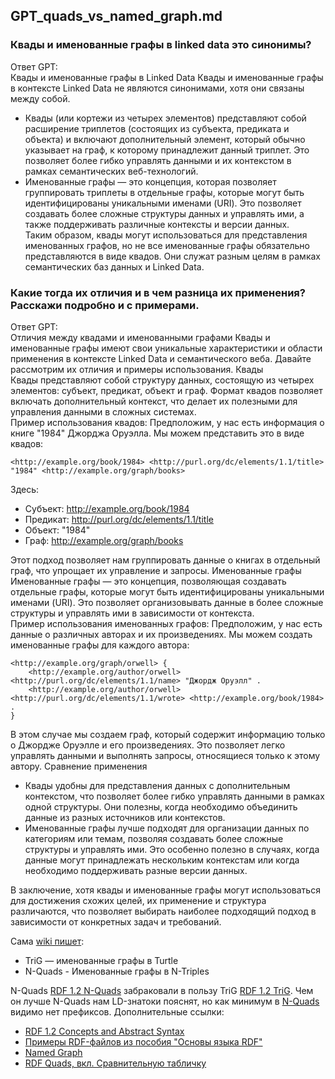 ## GPT_quads_vs_named_graph.md
### Квады и именованные графы в linked data это синонимы?
Ответ GPT:  
Квады и именованные графы в Linked Data
Квады и именованные графы в контексте Linked Data не являются синонимами, хотя они связаны между собой.
- Квады (или кортежи из четырех элементов) представляют собой расширение триплетов (состоящих из субъекта, предиката и объекта) и включают дополнительный элемент, который обычно указывает на граф, к которому принадлежит данный триплет. Это позволяет более гибко управлять данными и их контекстом в рамках семантических веб-технологий.
- Именованные графы — это концепция, которая позволяет группировать триплеты в отдельные графы, которые могут быть идентифицированы уникальными именами (URI). Это позволяет создавать более сложные структуры данных и управлять ими, а также поддерживать различные контексты и версии данных.  
Таким образом, квады могут использоваться для представления именованных графов, но не все именованные графы обязательно представляются в виде квадов. Они служат разным целям в рамках семантических баз данных и Linked Data.
### Какие тогда их отличия и в чем разница их применения? Расскажи подробно и с примерами.
Ответ GPT:  
Отличия между квадами и именованными графами
Квады и именованные графы имеют свои уникальные характеристики и области применения в контексте Linked Data и семантического веба. Давайте рассмотрим их отличия и примеры использования.
Квады  
Квады представляют собой структуру данных, состоящую из четырех элементов: субъект, предикат, объект и граф. Формат квадов позволяет включать дополнительный контекст, что делает их полезными для управления данными в сложных системах.  
Пример использования квадов: Предположим, у нас есть информация о книге "1984" Джорджа Оруэлла. Мы можем представить это в виде квадов:
```
<http://example.org/book/1984> <http://purl.org/dc/elements/1.1/title> "1984" <http://example.org/graph/books>
```
Здесь:
- Субъект: <http://example.org/book/1984>
- Предикат: <http://purl.org/dc/elements/1.1/title>
- Объект: "1984"
- Граф: <http://example.org/graph/books>

Этот подход позволяет нам группировать данные о книгах в отдельный граф, что упрощает их управление и запросы.
Именованные графы
Именованные графы — это концепция, позволяющая создавать отдельные графы, которые могут быть идентифицированы уникальными именами (URI). Это позволяет организовывать данные в более сложные структуры и управлять ими в зависимости от контекста.  
Пример использования именованных графов: Предположим, у нас есть данные о различных авторах и их произведениях. Мы можем создать именованные графы для каждого автора:
```
<http://example.org/graph/orwell> {
    <http://example.org/author/orwell> <http://purl.org/dc/elements/1.1/name> "Джордж Оруэлл" .
    <http://example.org/author/orwell> <http://purl.org/dc/elements/1.1/wrote> <http://example.org/book/1984> .
}
```
В этом случае мы создаем граф, который содержит информацию только о Джордже Оруэлле и его произведениях. Это позволяет легко управлять данными и выполнять запросы, относящиеся только к этому автору.
Сравнение применения
- Квады удобны для представления данных с дополнительным контекстом, что позволяет более гибко управлять данными в рамках одной структуры. Они полезны, когда необходимо объединить данные из разных источников или контекстов.
- Именованные графы лучше подходят для организации данных по категориям или темам, позволяя создавать более сложные структуры и управлять ими. Это особенно полезно в случаях, когда данные могут принадлежать нескольким контекстам или когда необходимо поддерживать разные версии данных.

В заключение, хотя квады и именованные графы могут использоваться для достижения схожих целей, их применение и структура различаются, что позволяет выбирать наиболее подходящий подход в зависимости от конкретных задач и требований.

Cама [wiki пишет](https://en.wikipedia.org/wiki/Named_graph):
- TriG — именованные графы в Turtle
- N-Quads - Именованные графы в N-Triples

N-Quads [RDF 1.2 N-Quads]( https://www.w3.org/TR/rdf12-n-quads/) забраковали в пользу TriG [RDF 1.2 TriG](https://www.w3.org/TR/rdf12-trig/). Чем он лучше N-Quads нам LD-знатоки пояснят, но как минимум в [N-Quads](https://www.w3.org/TR/rdf12-n-triples/#sec-iri) видимо нет префиксов.
Дополнительные ссылки:
- [RDF 1.2 Concepts and Abstract Syntax](https://www.w3.org/TR/rdf12-concepts/#dfn-blank-node)
- [Примеры RDF-файлов из пособия "Основы языка RDF"](https://data.mendeley.com/datasets/fychx3rp6t/1)
- [Named Graph]( https://patterns.dataincubator.org/book/named-graphs.html)
- [RDF Quads, вкл. Сравнительную табличку](https://sphn-semantic-framework.readthedocs.io/en/latest/background_information/nquads.html)